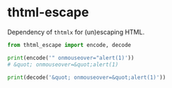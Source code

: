 # thtml-escape

Dependency of `thtmlx` for (un)escaping HTML.

```python
from thtml_escape import encode, decode

print(encode('" onmouseover="alert(1)'))
# &quot; onmouseover=&quot;alert(1)

print(decode('&quot; onmouseover=&quot;alert(1)'))
```
